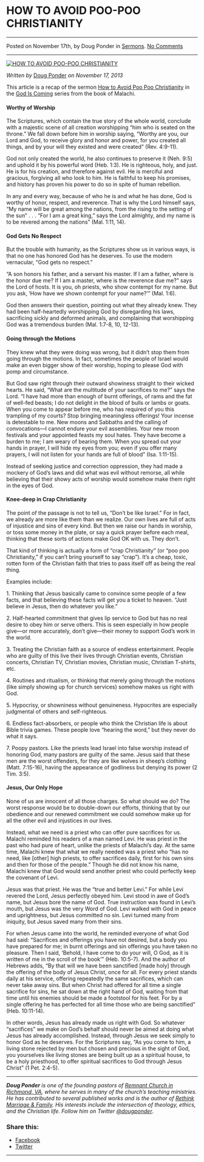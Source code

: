 HOW TO AVOID POO-POO CHRISTIANITY
=================================

* * *

Posted on November 17th, by Doug Ponder in [Sermons](http://www.remnantresource.org/category/sermons/). [No Comments](http://www.remnantresource.org/poo-poo-christianity/#respond)

* * *

[![HOW TO AVOID POO-POO CHRISTIANITY](http://www.remnantresource.org/wp-content/uploads/2013/11/POO_POO_2.jpg)](http://www.remnantresource.org/wp-content/uploads/2013/11/POO_POO_2.jpg)  

_Written by_ [Doug Ponder](http://www.remnantresource.org/author/doug-ponder/ "Posts by Doug Ponder") _on November 17, 2013_

This article is a recap of the sermon [How to Avoid Poo Poo Christianity](http://www.remnantrichmond.org/sermon/how-to-avoid-poo-poo-christianity/) in the [God Is Coming](http://www.remnantrichmond.org/god-is-coming/) series from the book of Malachi.

#### Worthy of Worship

The Scriptures, which contain the true story of the whole world, conclude with a majestic scene of all creation worshipping “him who is seated on the throne.” We fall down before him in worship saying, “Worthy are you, our Lord and God, to receive glory and honor and power, for you created all things, and by your will they existed and were created” (Rev. 4:9-11).

God not only created the world, he also continues to preserve it (Neh. 9:5) and uphold it by his powerful word (Heb. 1:3). He is righteous, holy, and just. He is for his creation, and therefore against evil. He is merciful and gracious, forgiving all who look to him. He is faithful to keep his promises, and history has proven his power to do so in spite of human rebellion.

In any and every way, because of who he is and what he has done, God is worthy of honor, respect, and reverence. That is why the Lord himself says, “My name will be great among the nations, from the rising to the setting of the sun” . . . “For I am a great king,” says the Lord almighty, and my name is to be revered among the nations” (Mal. 1:11, 14).

#### God Gets No Respect

But the trouble with humanity, as the Scriptures show us in various ways, is that no one has honored God has he deserves. To use the modern vernacular, “God gets no respect.”

“A son honors his father, and a servant his master. If I am a father, where is the honor due me? If I am a master, where is the reverence due me?” says the Lord of hosts. It is you, oh priests, who show contempt for my name. But you ask, ‘How have we shown contempt for your name?’” (Mal. 1:6).

God then answers their question, pointing out what they already knew. They had been half-heartedly worshipping God by disregarding his laws, sacrificing sickly and deformed animals, and complaining that worshipping God was a tremendous burden (Mal. 1:7-8, 10, 12-13).

#### Going through the Motions

They knew what they were doing was wrong, but it didn’t stop them from going through the motions. In fact, sometimes the people of Israel would make an even bigger show of their worship, hoping to please God with pomp and circumstance.

But God saw right through their outward showiness straight to their wicked hearts. He said, “What are the multitude of your sacrifices to me?” says the Lord. “I have had more than enough of burnt offerings, of rams and the fat of well-fed beasts; I do not delight in the blood of bulls or lambs or goats. When you come to appear before me, who has required of you this trampling of my courts? Stop bringing meaningless offerings! Your incense is detestable to me. New moons and Sabbaths and the calling of convocations—I cannot endure your evil assemblies. Your new moon festivals and your appointed feasts my soul hates. They have become a burden to me; I am weary of bearing them. When you spread out your hands in prayer, I will hide my eyes from you; even if you offer many prayers, I will not listen for your hands are full of blood” (Isa. 1:11-15).

Instead of seeking justice and correction oppression, they had made a mockery of God’s laws and did what was evil without remorse, all while believing that their showy acts of worship would somehow make them right in the eyes of God.

#### Knee-deep in Crap Christianity

The point of the passage is not to tell us, “Don’t be like Israel.” For in fact, we already are more like them than we realize. Our own lives are full of acts of injustice and sins of every kind. But then we raise our hands in worship, or toss some money in the plate, or say a quick prayer before each meal, thinking that these sorts of actions make God OK with us. They don’t.

That kind of thinking is actually a form of “crap Christianity” (or “poo poo Christianity,” if you can’t bring yourself to say “crap”). It’s a cheap, toxic, rotten form of the Christian faith that tries to pass itself off as being the real thing.

Examples include:

1\. Thinking that Jesus basically came to convince some people of a few facts, and that believing these facts will get you a ticket to heaven. “Just believe in Jesus, then do whatever you like.”

2\. Half-hearted commitment that gives lip service to God but has no real desire to obey him or serve others. This is seen especially in how people give—or more accurately, don’t give—their money to support God’s work in the world.

3\. Treating the Christian faith as a source of endless entertainment. People who are guilty of this live their lives through Christian events, Christian concerts, Christian TV, Christian movies, Christian music, Christian T-shirts, etc.

4\. Routines and ritualism, or thinking that merely going through the motions (like simply showing up for church services) somehow makes us right with God.

5\. Hypocrisy, or showniness without genuineness. Hypocrites are especially judgmental of others and self-righteous.

6\. Endless fact-absorbers, or people who think the Christian life is about Bible trivia games. These people love “hearing the word,” but they never do what it says.

7\. Poopy pastors. Like the priests lead Israel into false worship instead of honoring God, many pastors are guilty of the same. Jesus said that these men are the worst offenders, for they are like wolves in sheep’s clothing (Matt. 7:15-16), having the appearance of godliness but denying its power (2 Tim. 3:5).

#### Jesus, Our Only Hope

None of us are innocent of all those charges. So what should we do? The worst response would be to double-down our efforts, thinking that by our obedience and our renewed commitment we could somehow make up for all the other evil and injustices in our lives.

Instead, what we need is a priest who can offer pure sacrifices for us. Malachi reminded his readers of a man named Levi. He was priest in the past who had pure of heart, unlike the priests of Malachi’s day. At the same time, Malachi knew that what we really needed was a priest who “has no need, like \[other\] high priests, to offer sacrifices daily, first for his own sins and then for those of the people.” Though he did not know his name, Malachi knew that God would send another priest who could perfectly keep the covenant of Levi.

Jesus was that priest. He was the “true and better Levi.” For while Levi revered the Lord, Jesus perfectly obeyed him. Levi stood in awe of God’s name, but Jesus bore the name of God. True instruction was found in Levi’s mouth, but Jesus was the very Word of God. Levi walked with God in peace and uprightness, but Jesus committed no sin. Levi turned many from iniquity, but Jesus saved many from their sins.

For when Jesus came into the world, he reminded everyone of what God had said: “Sacrifices and offerings you have not desired, but a body you have prepared for me; in burnt offerings and sin offerings you have taken no pleasure. Then I said, ‘Behold, I have come to do your will, O God, as it is written of me in the scroll of the book’” (Heb. 10:5-7). And the author of Hebrews adds, “By that will we have been sanctified \[made holy\] through the offering of the body of Jesus Christ, once for all. For every priest stands daily at his service, offering repeatedly the same sacrifices, which can never take away sins. But when Christ had offered for all time a single sacrifice for sins, he sat down at the right hand of God, waiting from that time until his enemies should be made a footstool for his feet. For by a single offering he has perfected for all time those who are being sanctified” (Heb. 10:11-14).

In other words, Jesus has already made us right with God. So whatever “sacrifices” we make on God’s behalf should never be aimed at doing what Jesus has already accomplished. Instead, through Jesus we seek simply to honor God as he deserves. For the Scriptures say, “As you come to him, a living stone rejected by men but chosen and precious in the sight of God, you yourselves like living stones are being built up as a spiritual house, to be a holy priesthood, to offer spiritual sacrifices to God through Jesus Christ” (1 Pet. 2:4-5).

* * *

_**Doug Ponder** is one of the founding pastors of [Remnant Church in Richmond, VA](http://www.remnantrichmond.org/), where he serves in many of the church’s teaching ministries. He has contributed to several published works and is the author of [Rethink Marriage & Family](http://www.remnantrichmond.org/mediafiles/uploaded/r/0e1604567_rethink-marriage-and-family-ebook.pdf). His interests include the intersection of theology, ethics, and the Christian life. Follow him on Twitter [@dougponder](https://twitter.com/dougponder)_.

### Share this:

*   [Facebook](http://www.remnantresource.org/poo-poo-christianity/?share=facebook "Click to share on Facebook")
*   [Twitter](http://www.remnantresource.org/poo-poo-christianity/?share=twitter "Click to share on Twitter")

  

* * *
